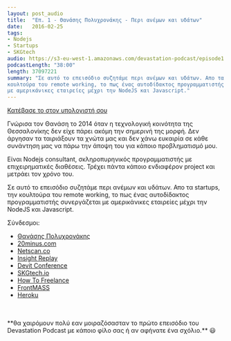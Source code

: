 ```yaml
---
layout: post_audio
title:  "Επ. 1 - Θανάσης Πολυχρονάκης - Περι ανέμων και υδάτων"
date:   2016-02-25
tags:
- Nodejs
- Startups
- SKGtech
audio: https://s3-eu-west-1.amazonaws.com/devastation-podcast/episode1.mp3
podcastLength: "38:00"
length: 37097221
summary: "Σε αυτό το επεισόδιο συζητάμε περι ανέμων και υδάτων. Απο τα  startups, την
κουλτούρα του remote working, το πως ένας αυτοδίδακτος προγραμματιστής συνεργάζεται
με αμερικάνικες εταιρείες μέχρι την NodeJS και Javascript."
---
```

<a href="https://s3-eu-west-1.amazonaws.com/devastation-podcast/episode1.mp3"
 target="_blank">Κατέβασε το στον υπολογιστή σου</a>

Γνώρισα τον Θανάση το 2014 όταν η τεχνολογική κοινότητα της Θεσσαλονίκης δεν
είχε πάρει ακόμη την σημερινή της μορφή. Δεν άργησαν τα ταιριάξουν τα χνώτα μας
και δεν χάνω ευκαιρία σε κάθε συνάντηση μας να πάρω την άποψη του για κάποιο
προβληματισμό μου.

Είναι Nodejs consultant, σκληροπυρηνικός προγραμματιστής με επιχειρηματικές
διαθέσεις. Τρέχει πάντα κάποιο ενδιαφέρον project και μετράει τον χρόνο του.

Σε αυτό το επεισόδιο συζητάμε περι ανέμων και υδάτων. Απο τα  startups, την
κουλτούρα του remote working, το πως ένας αυτοδίδακτος προγραμματιστής συνεργάζεται
με αμερικάνικες εταιρείες μέχρι την NodeJS και Javascript.

Σύνδεσμοι:

* <a href="http://thanpol.as" target="_blank">Θανάσης Πολυχρονάκης</a>
* <a href="http://20minus.com" target="_blank">20minus.com</a>
* <a href="https://netscan.co" target="_blank">Netscan.co</a>
* <a href="http://insightreplay.com" target="_blank">Insight Replay</a>
* <a href="http://devitconf.org" target="_blank">Devit Conference</a>
* <a href="http://skgtech.io" target="_blank">SKGtech.io</a>
* <a href="https://www.youtube.com/watch?v=vChly7JQiew" target="_blank">How To Freelance</a>
* <a href="http://frontmass.org" target="_blank">FrontMASS</a>
* <a href="http://heroku.com" target="_blank">Heroku</a>

<br/>
<br/>
**θα χαιρόμουν πολύ εαν μοιραζόσασταν το πρώτο επεισόδιο του Devastation Podcast με
κάποιο φίλο σας ή αν αφήνατε ένα σχόλιο.** 😃
